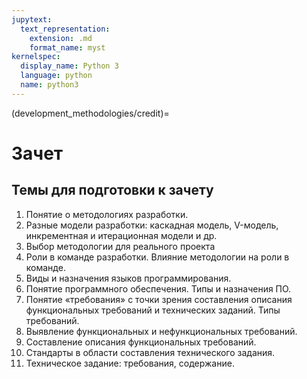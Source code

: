 ```yaml
---
jupytext:
  text_representation:
    extension: .md
    format_name: myst
kernelspec:
  display_name: Python 3
  language: python
  name: python3
---
```


(development_methodologies/credit)=
# Зачет

## Темы для подготовки к зачету
1. Понятие о методологиях разработки.
2. Разные модели разработки: каскадная модель, V-модель, инкрементная и итерационная модели и др.
3. Выбор методологии для реального проекта
4. Роли в команде разработки. Влияние методологии на роли в команде.
5. Виды и назначения языков программирования.
6. Понятие программного обеспечения. Типы и назначения ПО.
7. Понятие &laquo;требования&raquo; с точки зрения составления описания функциональных требований и технических заданий. Типы требований.
8. Выявление функциональных и нефункциональных требований.
9. Составление описания функциональных требований.
10. Стандарты в области составления технического задания.
11. Техническое задание: требования, содержание.

